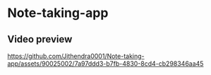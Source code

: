 # Note-taking-app
## Video preview

https://github.com/Jithendra0001/Note-taking-app/assets/90025002/7a97ddd3-b7fb-4830-8cd4-cb298346aa45

